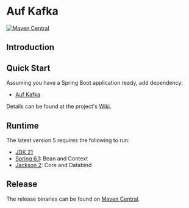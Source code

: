 # Auf Kafka

[![Maven Central](https://maven-badges.herokuapp.com/maven-central/me.ehp246/auf-kafka/badge.svg?style=flat-square)](https://maven-badges.herokuapp.com/maven-central/me.ehp246/auf-kafka)

## Introduction

## Quick Start

Assuming you have a Spring Boot application ready, add dependency:

* [Auf Kafka](https://mvnrepository.com/artifact/me.ehp246/auf-kafka)


Details can be found at the project's [Wiki](https://github.com/ehp246/auf-kafka/wiki).

## Runtime
The latest version 5 requires the following to run:
* <a href='https://openjdk.org/projects/jdk/21/'>JDK 21</a>
* <a href='https://mvnrepository.com/artifact/org.springframework'>Spring 6.1</a>: Bean and Context
* <a href='https://mvnrepository.com/artifact/com.fasterxml.jackson'>Jackson 2</a>: Core and Databind

## Release
The release binaries can be found on [Maven Central](https://mvnrepository.com/artifact/me.ehp246/auf-kafka).
